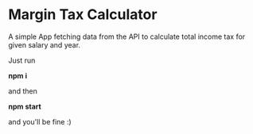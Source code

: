 # Margin Tax Calculator

A simple App fetching data from the API to calculate total income tax for given salary and year.

Just run 

**npm i**

and then

**npm start**

and you'll be fine :)